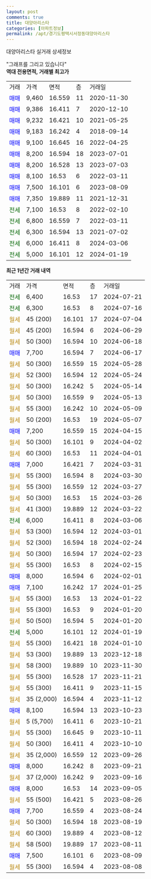 ```yaml
---
layout: post
comments: true
title: 대양아리스타
categories: [아파트정보]
permalink: /apt/경기도평택시서정동대양아리스타
---
```


대양아리스타 실거래 상세정보

<script type="text/javascript">
  google.charts.load('current', {'packages':['line', 'corechart']});
  google.charts.setOnLoadCallback(drawChart);

  function drawChart() {
    var data = new google.visualization.DataTable();
    data.addColumn('date', '거래일');
    data.addColumn('number', "매매");
    data.addColumn('number', "전세");
    data.addColumn('number', "전매");

    data.addRows([[new Date(Date.parse("2024-07-21")), null, 6400, null], [new Date(Date.parse("2024-07-16")), null, 6300, null], [new Date(Date.parse("2024-07-04")), null, null, null], [new Date(Date.parse("2024-06-29")), null, null, null], [new Date(Date.parse("2024-06-18")), null, null, null], [new Date(Date.parse("2024-06-17")), 7700, null, null], [new Date(Date.parse("2024-05-28")), null, null, null], [new Date(Date.parse("2024-05-24")), null, null, null], [new Date(Date.parse("2024-05-14")), null, null, null], [new Date(Date.parse("2024-05-13")), null, null, null], [new Date(Date.parse("2024-05-09")), null, null, null], [new Date(Date.parse("2024-05-07")), null, null, null], [new Date(Date.parse("2024-04-15")), 7200, null, null], [new Date(Date.parse("2024-04-02")), null, null, null], [new Date(Date.parse("2024-04-01")), null, null, null], [new Date(Date.parse("2024-03-31")), 7000, null, null], [new Date(Date.parse("2024-03-30")), null, null, null], [new Date(Date.parse("2024-03-27")), null, null, null], [new Date(Date.parse("2024-03-26")), null, null, null], [new Date(Date.parse("2024-03-22")), null, null, null], [new Date(Date.parse("2024-03-06")), null, 6000, null], [new Date(Date.parse("2024-03-01")), null, null, null], [new Date(Date.parse("2024-02-24")), null, null, null], [new Date(Date.parse("2024-02-23")), null, null, null], [new Date(Date.parse("2024-02-15")), null, null, null], [new Date(Date.parse("2024-02-01")), 8000, null, null], [new Date(Date.parse("2024-01-25")), 7100, null, null], [new Date(Date.parse("2024-01-22")), null, null, null], [new Date(Date.parse("2024-01-20")), null, null, null], [new Date(Date.parse("2024-01-20")), null, null, null], [new Date(Date.parse("2024-01-19")), null, 5000, null], [new Date(Date.parse("2024-01-10")), null, null, null], [new Date(Date.parse("2023-12-18")), null, null, null], [new Date(Date.parse("2023-11-30")), null, null, null], [new Date(Date.parse("2023-11-21")), null, null, null], [new Date(Date.parse("2023-11-15")), null, null, null], [new Date(Date.parse("2023-11-12")), null, null, null], [new Date(Date.parse("2023-10-23")), 8100, null, null], [new Date(Date.parse("2023-10-21")), null, null, null], [new Date(Date.parse("2023-10-11")), null, null, null], [new Date(Date.parse("2023-10-10")), null, null, null], [new Date(Date.parse("2023-09-26")), null, null, null], [new Date(Date.parse("2023-09-21")), 8000, null, null], [new Date(Date.parse("2023-09-16")), null, null, null], [new Date(Date.parse("2023-09-05")), 8000, null, null], [new Date(Date.parse("2023-08-26")), null, null, null], [new Date(Date.parse("2023-08-24")), 7700, null, null], [new Date(Date.parse("2023-08-19")), null, null, null], [new Date(Date.parse("2023-08-12")), null, null, null], [new Date(Date.parse("2023-08-11")), null, null, null], [new Date(Date.parse("2023-08-09")), 7500, null, null], [new Date(Date.parse("2023-08-08")), null, null, null]]);

    var options = {
      hAxis: {
        format: 'yyyy/MM/dd'
      },    
      lineWidth: 0,
      pointsVisible: true,    
      title: '최근 1년간 유형별 실거래가 분포',
      legend: { position: 'bottom' }
    };

    var formatter = new google.visualization.NumberFormat({pattern:'###,###'} );
    formatter.format(data, 1);
    formatter.format(data, 2);
    
    setTimeout(function() {
        var chart = new google.visualization.LineChart(document.getElementById('columnchart_material'));
        chart.draw(data, (options));
        document.getElementById('loading').style.display = 'none';
    }, 200);
  }
</script>


<div id="loading" style="z-index:20; display: block; margin-left: 0px">"그래프를 그리고 있습니다"</div>
<div id="columnchart_material" style="width: 95%; margin-left: 0px; display: block"></div>
<!-- contents start -->
<b>역대 전용면적, 거래별 최고가</b>
<table class="sortable">
    <tr>
      <td>거래</td>
      <td>가격</td>
      <td>면적</td>
      <td>층</td>
      <td>거래일</td>
    </tr>
        <tr>
          <td><a style="color: blue">매매</a></td>
          <td>9,460</td>
          <td>16.559</td>
          <td>11</td>
          <td>2020-11-30</td>
        </tr>            <tr>
          <td><a style="color: blue">매매</a></td>
          <td>9,386</td>
          <td>16.411</td>
          <td>7</td>
          <td>2020-12-10</td>
        </tr>            <tr>
          <td><a style="color: blue">매매</a></td>
          <td>9,232</td>
          <td>16.421</td>
          <td>10</td>
          <td>2021-05-25</td>
        </tr>            <tr>
          <td><a style="color: blue">매매</a></td>
          <td>9,183</td>
          <td>16.242</td>
          <td>4</td>
          <td>2018-09-14</td>
        </tr>            <tr>
          <td><a style="color: blue">매매</a></td>
          <td>9,100</td>
          <td>16.645</td>
          <td>16</td>
          <td>2022-04-25</td>
        </tr>            <tr>
          <td><a style="color: blue">매매</a></td>
          <td>8,200</td>
          <td>16.594</td>
          <td>18</td>
          <td>2023-07-01</td>
        </tr>            <tr>
          <td><a style="color: blue">매매</a></td>
          <td>8,200</td>
          <td>16.528</td>
          <td>13</td>
          <td>2023-07-03</td>
        </tr>            <tr>
          <td><a style="color: blue">매매</a></td>
          <td>8,100</td>
          <td>16.53</td>
          <td>6</td>
          <td>2022-03-11</td>
        </tr>            <tr>
          <td><a style="color: blue">매매</a></td>
          <td>7,500</td>
          <td>16.101</td>
          <td>6</td>
          <td>2023-08-09</td>
        </tr>            <tr>
          <td><a style="color: blue">매매</a></td>
          <td>7,350</td>
          <td>19.889</td>
          <td>11</td>
          <td>2021-12-31</td>
        </tr>        
        <tr>
              <td><a style="color: darkgreen">전세</a></td>
              <td>7,100</td>
              <td>16.53</td>
              <td>8</td>
              <td>2022-02-10</td>
            </tr>            <tr>
              <td><a style="color: darkgreen">전세</a></td>
              <td>6,800</td>
              <td>16.559</td>
              <td>7</td>
              <td>2022-03-11</td>
            </tr>            <tr>
              <td><a style="color: darkgreen">전세</a></td>
              <td>6,300</td>
              <td>16.594</td>
              <td>13</td>
              <td>2021-07-02</td>
            </tr>            <tr>
              <td><a style="color: darkgreen">전세</a></td>
              <td>6,000</td>
              <td>16.411</td>
              <td>8</td>
              <td>2024-03-06</td>
            </tr>            <tr>
              <td><a style="color: darkgreen">전세</a></td>
              <td>5,000</td>
              <td>16.101</td>
              <td>12</td>
              <td>2024-01-19</td>
            </tr>        
    
</table>

<b>최근 1년간 거래 내역</b>

<table class="sortable">
    <tr>
      <td>거래</td>
      <td>가격</td>
      <td>면적</td>
      <td>층</td>
      <td>거래일</td>
    </tr>
    <tr>
      <td><a style="color: darkgreen">전세</a></td>
      <td>6,400</td>
      <td>16.53</td>
      <td>17</td>
      <td>2024-07-21</td>
    </tr>          <tr>
      <td><a style="color: darkgreen">전세</a></td>
      <td>6,300</td>
      <td>16.53</td>
      <td>8</td>
      <td>2024-07-16</td>
    </tr>          <tr>
      <td><a style="color: darkgoldenrod">월세</a></td>
      <td>45 (200)</td>
      <td>16.101</td>
      <td>17</td>
      <td>2024-07-04</td>
    </tr>          <tr>
      <td><a style="color: darkgoldenrod">월세</a></td>
      <td>45 (200)</td>
      <td>16.594</td>
      <td>6</td>
      <td>2024-06-29</td>
    </tr>          <tr>
      <td><a style="color: darkgoldenrod">월세</a></td>
      <td>50 (300)</td>
      <td>16.594</td>
      <td>10</td>
      <td>2024-06-18</td>
    </tr>          <tr>
      <td><a style="color: blue">매매</a></td>
      <td>7,700</td>
      <td>16.594</td>
      <td>7</td>
      <td>2024-06-17</td>
    </tr>          <tr>
      <td><a style="color: darkgoldenrod">월세</a></td>
      <td>50 (300)</td>
      <td>16.559</td>
      <td>15</td>
      <td>2024-05-28</td>
    </tr>          <tr>
      <td><a style="color: darkgoldenrod">월세</a></td>
      <td>52 (300)</td>
      <td>16.594</td>
      <td>12</td>
      <td>2024-05-24</td>
    </tr>          <tr>
      <td><a style="color: darkgoldenrod">월세</a></td>
      <td>50 (300)</td>
      <td>16.242</td>
      <td>5</td>
      <td>2024-05-14</td>
    </tr>          <tr>
      <td><a style="color: darkgoldenrod">월세</a></td>
      <td>50 (300)</td>
      <td>16.559</td>
      <td>9</td>
      <td>2024-05-13</td>
    </tr>          <tr>
      <td><a style="color: darkgoldenrod">월세</a></td>
      <td>55 (300)</td>
      <td>16.242</td>
      <td>10</td>
      <td>2024-05-09</td>
    </tr>          <tr>
      <td><a style="color: darkgoldenrod">월세</a></td>
      <td>50 (200)</td>
      <td>16.53</td>
      <td>19</td>
      <td>2024-05-07</td>
    </tr>          <tr>
      <td><a style="color: blue">매매</a></td>
      <td>7,200</td>
      <td>16.559</td>
      <td>15</td>
      <td>2024-04-15</td>
    </tr>          <tr>
      <td><a style="color: darkgoldenrod">월세</a></td>
      <td>50 (300)</td>
      <td>16.101</td>
      <td>9</td>
      <td>2024-04-02</td>
    </tr>          <tr>
      <td><a style="color: darkgoldenrod">월세</a></td>
      <td>60 (300)</td>
      <td>16.53</td>
      <td>11</td>
      <td>2024-04-01</td>
    </tr>          <tr>
      <td><a style="color: blue">매매</a></td>
      <td>7,000</td>
      <td>16.421</td>
      <td>7</td>
      <td>2024-03-31</td>
    </tr>          <tr>
      <td><a style="color: darkgoldenrod">월세</a></td>
      <td>55 (300)</td>
      <td>16.594</td>
      <td>8</td>
      <td>2024-03-30</td>
    </tr>          <tr>
      <td><a style="color: darkgoldenrod">월세</a></td>
      <td>55 (300)</td>
      <td>16.559</td>
      <td>12</td>
      <td>2024-03-27</td>
    </tr>          <tr>
      <td><a style="color: darkgoldenrod">월세</a></td>
      <td>50 (300)</td>
      <td>16.53</td>
      <td>15</td>
      <td>2024-03-26</td>
    </tr>          <tr>
      <td><a style="color: darkgoldenrod">월세</a></td>
      <td>41 (300)</td>
      <td>19.889</td>
      <td>12</td>
      <td>2024-03-22</td>
    </tr>          <tr>
      <td><a style="color: darkgreen">전세</a></td>
      <td>6,000</td>
      <td>16.411</td>
      <td>8</td>
      <td>2024-03-06</td>
    </tr>          <tr>
      <td><a style="color: darkgoldenrod">월세</a></td>
      <td>53 (300)</td>
      <td>16.594</td>
      <td>12</td>
      <td>2024-03-01</td>
    </tr>          <tr>
      <td><a style="color: darkgoldenrod">월세</a></td>
      <td>52 (300)</td>
      <td>16.594</td>
      <td>18</td>
      <td>2024-02-24</td>
    </tr>          <tr>
      <td><a style="color: darkgoldenrod">월세</a></td>
      <td>50 (300)</td>
      <td>16.594</td>
      <td>17</td>
      <td>2024-02-23</td>
    </tr>          <tr>
      <td><a style="color: darkgoldenrod">월세</a></td>
      <td>55 (300)</td>
      <td>16.53</td>
      <td>8</td>
      <td>2024-02-15</td>
    </tr>          <tr>
      <td><a style="color: blue">매매</a></td>
      <td>8,000</td>
      <td>16.594</td>
      <td>6</td>
      <td>2024-02-01</td>
    </tr>          <tr>
      <td><a style="color: blue">매매</a></td>
      <td>7,100</td>
      <td>16.242</td>
      <td>17</td>
      <td>2024-01-25</td>
    </tr>          <tr>
      <td><a style="color: darkgoldenrod">월세</a></td>
      <td>55 (300)</td>
      <td>16.53</td>
      <td>13</td>
      <td>2024-01-22</td>
    </tr>          <tr>
      <td><a style="color: darkgoldenrod">월세</a></td>
      <td>55 (300)</td>
      <td>16.53</td>
      <td>9</td>
      <td>2024-01-20</td>
    </tr>          <tr>
      <td><a style="color: darkgoldenrod">월세</a></td>
      <td>50 (500)</td>
      <td>16.594</td>
      <td>5</td>
      <td>2024-01-20</td>
    </tr>          <tr>
      <td><a style="color: darkgreen">전세</a></td>
      <td>5,000</td>
      <td>16.101</td>
      <td>12</td>
      <td>2024-01-19</td>
    </tr>          <tr>
      <td><a style="color: darkgoldenrod">월세</a></td>
      <td>55 (300)</td>
      <td>16.421</td>
      <td>18</td>
      <td>2024-01-10</td>
    </tr>          <tr>
      <td><a style="color: darkgoldenrod">월세</a></td>
      <td>53 (300)</td>
      <td>19.889</td>
      <td>13</td>
      <td>2023-12-18</td>
    </tr>          <tr>
      <td><a style="color: darkgoldenrod">월세</a></td>
      <td>58 (300)</td>
      <td>19.889</td>
      <td>10</td>
      <td>2023-11-30</td>
    </tr>          <tr>
      <td><a style="color: darkgoldenrod">월세</a></td>
      <td>55 (300)</td>
      <td>16.528</td>
      <td>17</td>
      <td>2023-11-21</td>
    </tr>          <tr>
      <td><a style="color: darkgoldenrod">월세</a></td>
      <td>55 (300)</td>
      <td>16.411</td>
      <td>9</td>
      <td>2023-11-15</td>
    </tr>          <tr>
      <td><a style="color: darkgoldenrod">월세</a></td>
      <td>35 (2,000)</td>
      <td>16.594</td>
      <td>4</td>
      <td>2023-11-12</td>
    </tr>          <tr>
      <td><a style="color: blue">매매</a></td>
      <td>8,100</td>
      <td>16.594</td>
      <td>13</td>
      <td>2023-10-23</td>
    </tr>          <tr>
      <td><a style="color: darkgoldenrod">월세</a></td>
      <td>5 (5,700)</td>
      <td>16.411</td>
      <td>6</td>
      <td>2023-10-21</td>
    </tr>          <tr>
      <td><a style="color: darkgoldenrod">월세</a></td>
      <td>55 (300)</td>
      <td>16.645</td>
      <td>9</td>
      <td>2023-10-11</td>
    </tr>          <tr>
      <td><a style="color: darkgoldenrod">월세</a></td>
      <td>50 (300)</td>
      <td>16.411</td>
      <td>4</td>
      <td>2023-10-10</td>
    </tr>          <tr>
      <td><a style="color: darkgoldenrod">월세</a></td>
      <td>35 (2,000)</td>
      <td>16.559</td>
      <td>12</td>
      <td>2023-09-26</td>
    </tr>          <tr>
      <td><a style="color: blue">매매</a></td>
      <td>8,000</td>
      <td>16.242</td>
      <td>8</td>
      <td>2023-09-21</td>
    </tr>          <tr>
      <td><a style="color: darkgoldenrod">월세</a></td>
      <td>37 (2,000)</td>
      <td>16.242</td>
      <td>9</td>
      <td>2023-09-16</td>
    </tr>          <tr>
      <td><a style="color: blue">매매</a></td>
      <td>8,000</td>
      <td>16.53</td>
      <td>14</td>
      <td>2023-09-05</td>
    </tr>          <tr>
      <td><a style="color: darkgoldenrod">월세</a></td>
      <td>55 (500)</td>
      <td>16.421</td>
      <td>5</td>
      <td>2023-08-26</td>
    </tr>          <tr>
      <td><a style="color: blue">매매</a></td>
      <td>7,700</td>
      <td>16.559</td>
      <td>4</td>
      <td>2023-08-24</td>
    </tr>          <tr>
      <td><a style="color: darkgoldenrod">월세</a></td>
      <td>50 (300)</td>
      <td>16.594</td>
      <td>18</td>
      <td>2023-08-19</td>
    </tr>          <tr>
      <td><a style="color: darkgoldenrod">월세</a></td>
      <td>60 (300)</td>
      <td>19.889</td>
      <td>4</td>
      <td>2023-08-12</td>
    </tr>          <tr>
      <td><a style="color: darkgoldenrod">월세</a></td>
      <td>58 (500)</td>
      <td>19.889</td>
      <td>17</td>
      <td>2023-08-11</td>
    </tr>          <tr>
      <td><a style="color: blue">매매</a></td>
      <td>7,500</td>
      <td>16.101</td>
      <td>6</td>
      <td>2023-08-09</td>
    </tr>          <tr>
      <td><a style="color: darkgoldenrod">월세</a></td>
      <td>55 (300)</td>
      <td>16.594</td>
      <td>4</td>
      <td>2023-08-08</td>
    </tr>      </table>
<!-- contents end -->    

